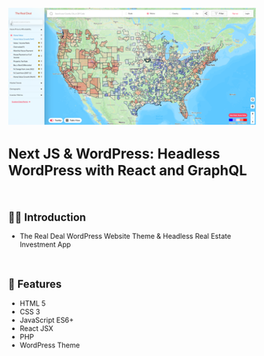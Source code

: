 ![](https://raw.githubusercontent.com/Matthewpco/Headless-WP-Next-GQL/main/TRD-APP-SS.png)

# Next JS & WordPress: Headless WordPress with React and GraphQL

<br>

## 🙋‍♂️ Introduction

- The Real Deal WordPress Website Theme & Headless Real Estate Investment App

<br>

## 📜 Features

- HTML 5
- CSS 3
- JavaScript ES6+
- React JSX
- PHP
- WordPress Theme
